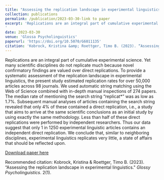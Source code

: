 ```yaml
---
title: "Assessing the replication landscape in experimental linguistics"
collection: publications
permalink: /publication/2023-03-30-link to paper
excerpt: 'Replications are an integral part of cumulative experimental science. Yet many scientific disciplines do not replicate much because novel confirmatory findings are valued over direct replications. To provide a systematic assessment of the replication landscape in experimental linguistics, the present study estimated replication rates for over 50,000 articles across 98 journals. We used automatic string matching using the Web of Science combined with in-depth manual inspections of 274 papers. The median rate of mentioning the search string “replicat*” was as low as 1.7%. Subsequent manual analyses of articles containing the search string revealed that only 4% of these contained a direct replication, i.e., a study that aims to arrive at the same scientific conclusions as an initial study by using exactly the same methodology. Less than half of these direct replications were performed by independent researchers. Thus our data suggest that only 1 in 1250 experimental linguistic articles contains an independent direct replication. We conclude that, similar to neighboring disciplines, experimental linguistics replicates very little, a state of affairs that should be reflected upon.
'
date: 2023-03-30
venue: 'Glossa Psycholinguistics'
paperurl: 'https://doi.org/10.5070/G6011135'
citation: 'Kobrock, Kristina &amp; Roettger, Timo B. (2023). “Assessing the replication landscape in experimental linguistics.&quot; <i>Glossy Psycholinguistics</i>. 2(1).'
---
```

Replications are an integral part of cumulative experimental science. Yet many scientific disciplines do not replicate much because novel confirmatory findings are valued over direct replications. To provide a systematic assessment of the replication landscape in experimental linguistics, the present study estimated replication rates for over 50,000 articles across 98 journals. We used automatic string matching using the Web of Science combined with in-depth manual inspections of 274 papers. The median rate of mentioning the search string “replicat*” was as low as 1.7%. Subsequent manual analyses of articles containing the search string revealed that only 4% of these contained a direct replication, i.e., a study that aims to arrive at the same scientific conclusions as an initial study by using exactly the same methodology. Less than half of these direct replications were performed by independent researchers. Thus our data suggest that only 1 in 1250 experimental linguistic articles contains an independent direct replication. We conclude that, similar to neighboring disciplines, experimental linguistics replicates very little, a state of affairs that should be reflected upon.


[Download paper here](https://doi.org/10.5070/G6011135)

Recommended citation: Kobrock, Kristina & Roettger, Timo B. (2023). “Assessing the replication landscape in experimental linguistics." <i>Glossy Psycholinguistics</i>. 2(1).
